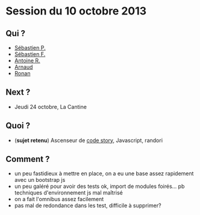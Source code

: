 # Session du 10 octobre 2013

## Qui ?

* [Sébastien P.](http://github.com/sebprunier)
* [Sébastien F.](http://github.com/sfauvel)
* [Antoine R.](http://github.com/hashar)
* [Arnaud](http://github.com/abailly)
* [Ronan]()

## Next ?

* Jeudi 24 octobre, La Cantine

## Quoi ?

* (**sujet retenu**) Ascenseur de [code story](http://www.code-story.net/blog/), Javascript, randori

## Comment ?

* un peu fastidieux à mettre en place, on a eu une base assez rapidement avec un bootstrap js 
* un peu galéré pour avoir des tests ok, import de modules foirés... pb techniques d'environnement js mal maîtrisé
* on a fait l'omnibus assez facilement
* pas mal de redondance dans les test, difficile à supprimer?
